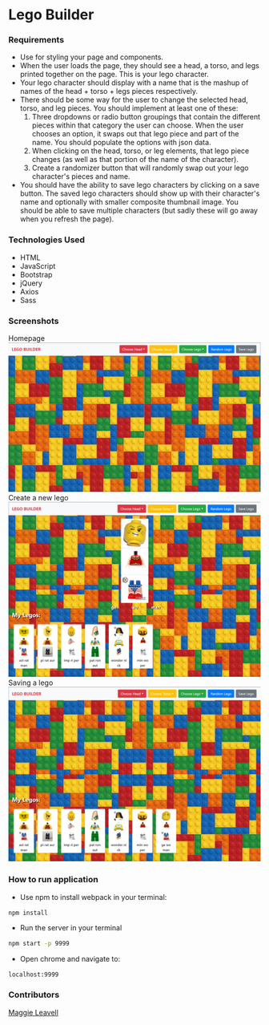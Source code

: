 # Lego Builder

### Requirements
- Use for styling your page and components.
- When the user loads the page, they should see a head, a torso, and legs printed together on the page. This is your lego character.
- Your lego character should display with a name that is the mashup of names of the head + torso + legs pieces respectively.
- There should be some way for the user to change the selected head, torso, and leg pieces. You should implement at least one of these:
  1. Three dropdowns or radio button groupings that contain the different pieces within that category the user can choose. When the user chooses an option, it swaps out that lego piece and part of the name. You should populate the options with json data.
  1. When clicking on the head, torso, or leg elements, that lego piece changes (as well as that portion of the name of the character).
  1. Create a randomizer button that will randomly swap out your lego character's pieces and name.
- You should have the ability to save lego characters by clicking on a save button. The saved lego characters should show up with their character's name and optionally with smaller composite thumbnail image. You should be able to save multiple characters (but sadly these will go away when you refresh the page).

 ### Technologies Used
* HTML
* JavaScript
* Bootstrap
* jQuery
* Axios
* Sass

### Screenshots
Homepage
![screenshot](./screenshots/homepage.png)
Create a new lego
![screenshot1](./screenshots/both.png)
Saving a lego
![screenshot1](./screenshots/savelego.png)

### How to run application
 * Use npm to install webpack in your terminal:
```sh
npm install
```
* Run the server in your terminal
```sh
npm start -p 9999
```
* Open chrome and navigate to:
```
localhost:9999
```
 ### Contributors
[Maggie Leavell](https://github.com/mjleavell)
